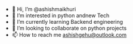- 👋 Hi, I’m @ashishmaikhuri
- 👀 I’m interested in python andnew Tech
- 🌱 I’m currently learning Backend engineering
- 💞️ I’m looking to collaborate on python projects
- 📫 How to reach me ashishgehu@outlook.com

<!---
ashishmaikhuri/ashishmaikhuri is a ✨ special ✨ repository because its `README.md` (this file) appears on your GitHub profile.
You can click the Preview link to take a look at your changes.
--->
